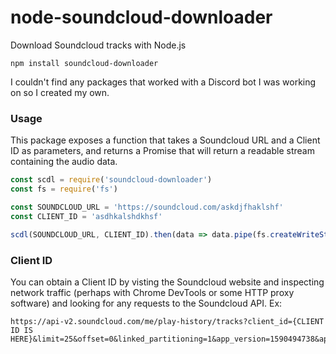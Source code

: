 # node-soundcloud-downloader
Download Soundcloud tracks with Node.js
```
npm install soundcloud-downloader
```

I couldn't find any packages that worked with a Discord bot I was working on so I created my own. 

### Usage
This package exposes a function that takes a Soundcloud URL and a Client ID as parameters, and returns a Promise 
that will return a readable stream containing the audio data. 
```javascript
const scdl = require('soundcloud-downloader')
const fs = require('fs')

const SOUNDCLOUD_URL = 'https://soundcloud.com/askdjfhaklshf'
const CLIENT_ID = 'asdhkalshdkhsf'

scdl(SOUNDCLOUD_URL, CLIENT_ID).then(data => data.pipe(fs.createWriteStream('audio.mp3')))
```

### Client ID
You can obtain a Client ID by visting the Soundcloud website and inspecting network traffic (perhaps with Chrome DevTools or some HTTP proxy software) and looking for any requests to the Soundcloud API. Ex:
```
https://api-v2.soundcloud.com/me/play-history/tracks?client_id={CLIENT ID IS HERE}&limit=25&offset=0&linked_partitioning=1&app_version=1590494738&app_locale=en
```
